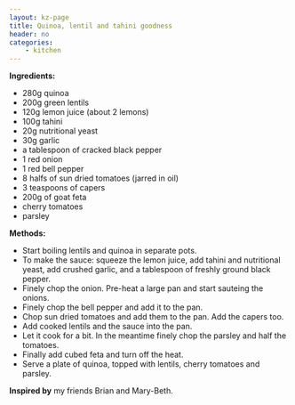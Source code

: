 ```yaml
---
layout: kz-page
title: Quinoa, lentil and tahini goodness
header: no
categories:
    - kitchen
---
```


**Ingredients:**

* 280g quinoa
* 200g green lentils
<nbsp></nbsp>
* 120g lemon juice (about 2 lemons)
* 100g tahini
* 20g nutritional yeast
* 30g garlic
* a tablespoon of cracked black pepper
<nbsp></nbsp>
* 1 red onion
* 1 red bell pepper
* 8 halfs of sun dried tomatoes (jarred in oil)
* 3 teaspoons of capers
* 200g of goat feta
<nbsp></nbsp>
* cherry tomatoes
* parsley

**Methods:**

* Start boiling lentils and quinoa in separate pots.
* To make the sauce: squeeze the lemon juice, add tahini and nutritional yeast, add crushed garlic, and a tablespoon of freshly ground black pepper.
* Finely chop the onion. Pre-heat a large pan and start sauteing the onions.
* Finely chop the bell pepper and add it to the pan.
* Chop sun dried tomatoes and add them to the pan. Add the capers too.
* Add cooked lentils and the sauce into the pan.
* Let it cook for a bit. In the meantime finely chop the parsley and half the tomatoes.
* Finally add cubed feta and turn off the heat.
* Serve a plate of quinoa, topped with lentils, cherry tomatoes and parsley.

**Inspired by** my friends Brian and Mary-Beth.
